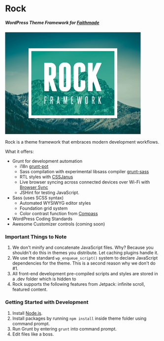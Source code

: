 # Rock
##### WordPress Theme Framework for [Faithmade](http://faithmade.com)
<img src='screenshot.png' width='440'>

Rock is a theme framework that embraces modern development workflows.

What it offers:

* Grunt for development automation
	* i18n [grunt-pot](https://www.npmjs.org/package/grunt-pot)
	* Sass compilation with experimental libsass compiler [grunt-sass](https://github.com/sindresorhus/grunt-sass)
	* RTL styles with [CSSJanus](https://code.google.com/p/cssjanus/)
	* Live browser syncing across connected devices over Wi-Fi with [Browser Sync](http://www.browsersync.io)
	* JSHint for testing JavaScript.
* Sass (uses SCSS syntax)
	* Automated WYSIWYG editor styles
	* Foundation grid system
	* Color contrast function from [Compass](http://compass-style.org/)
* WordPress Coding Standards
* Awesome Customizer controls (coming soon)

### Important Things to Note

1. We don't minify and concatenate JavaScript files. Why? Because you shouldn't do this in themes you distribute. Let caching plugins handle it.
2. We use the standard `wp_enqueue_script()` system to declare JavaScript dependencies for the theme. This is a second reason why we don't do #1.
3. All front-end development pre-compiled scripts and styles are stored in a .dev folder which is hidden to
4. Rock supports the following features from Jetpack: infinite scroll, featured content.

### Getting Started with Development

1. Install [Node.js](http://nodejs.org/download/).
2. Install packages by running `npm install` inside theme folder using command prompt.
3. Run Grunt by entering `grunt` into command prompt.
4. Edit files like a boss.
